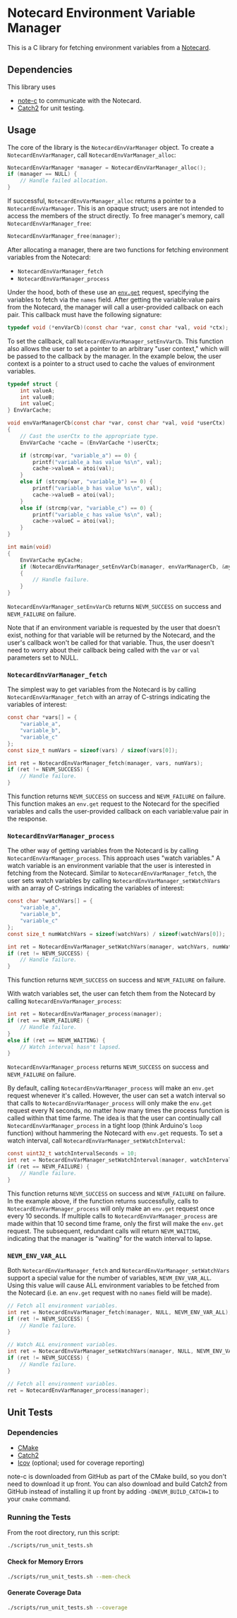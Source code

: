 # Notecard Environment Variable Manager

This is a C library for fetching environment variables from a [Notecard](https://blues.io/products/notecard/).

## Dependencies

This library uses

- [note-c](https://github.com/blues/note-c) to communicate with the Notecard.
- [Catch2](https://github.com/catchorg/Catch2) for unit testing.

## Usage

The core of the library is the `NotecardEnvVarManager` object. To create a `NotecardEnvVarManager`, call `NotecardEnvVarManager_alloc`:

```c
NotecardEnvVarManager *manager = NotecardEnvVarManager_alloc();
if (manager == NULL) {
    // Handle failed allocation.
}
```

If successful, `NotecardEnvVarManager_alloc` returns a pointer to a `NotecardEnvVarManager`. This is an opaque struct; users are not intended to access the members of the struct directly. To free manager's memory, call `NotecardEnvVarManager_free`:

```c
NotecardEnvVarManager_free(manager);
```

After allocating a manager, there are two functions for fetching environment variables from the Notecard:

- `NotecardEnvVarManager_fetch`
- `NotecardEnvVarManager_process`

Under the hood, both of these use an [`env.get`](https://dev.blues.io/reference/notecard-api/env-requests/#env-get) request, specifying the  variables to fetch via the `names` field. After getting the variable:value pairs from the Notecard, the manager will call a user-provided callback on each pair. This callback must have the following signature:

```c
typedef void (*envVarCb)(const char *var, const char *val, void *ctx);
```

To set the callback, call `NotecardEnvVarManager_setEnvVarCb`. This function also allows the user to set a pointer to an arbitrary "user context," which will be passed to the callback by the manager. In the example below, the user context is a pointer to a struct used to cache the values of environment variables.

```c
typedef struct {
    int valueA;
    int valueB;
    int valueC;
} EnvVarCache;

void envVarManagerCb(const char *var, const char *val, void *userCtx)
{
    // Cast the userCtx to the appropriate type.
    EnvVarCache *cache = (EnvVarCache *)userCtx;

    if (strcmp(var, "variable_a") == 0) {
        printf("variable_a has value %s\n", val);
        cache->valueA = atoi(val);
    }
    else if (strcmp(var, "variable_b") == 0) {
        printf("variable_b has value %s\n", val);
        cache->valueB = atoi(val);
    }
    else if (strcmp(var, "variable_c") == 0) {
        printf("variable_c has value %s\n", val);
        cache->valueC = atoi(val);
    }
}

int main(void)
{
    EnvVarCache myCache;
    if (NotecardEnvVarManager_setEnvVarCb(manager, envVarManagerCb, &myCache) != NEVM_SUCCESS)
    {
        // Handle failure.
    }
}
```

`NotecardEnvVarManager_setEnvVarCb` returns `NEVM_SUCCESS` on success and `NEVM_FAILURE` on failure.

Note that if an environment variable is requested by the user that doesn't exist, nothing for that variable will be returned by the Notecard, and the user's callback won't be called for that variable. Thus, the user doesn't need to worry about their callback being called with the `var` or `val` parameters set to NULL.

### `NotecardEnvVarManager_fetch`

The simplest way to get variables from the Notecard is by calling `NotecardEnvVarManager_fetch` with an array of C-strings indicating the variables of interest:

```c
const char *vars[] = {
    "variable_a",
    "variable_b",
    "variable_c"
};
const size_t numVars = sizeof(vars) / sizeof(vars[0]);

int ret = NotecardEnvVarManager_fetch(manager, vars, numVars);
if (ret != NEVM_SUCCESS) {
    // Handle failure.
}
```

This function returns `NEVM_SUCCESS` on success and `NEVM_FAILURE` on failure. This function makes an `env.get` request to the Notecard for the specified variables and calls the user-provided callback on each variable:value pair in the response.

### `NotecardEnvVarManager_process`

The other way of getting variables from the Notecard is by calling `NotecardEnvVarManager_process`. This approach uses "watch variables." A watch variable is an environment variable that the user is interested in fetching from the Notecard. Similar to `NotecardEnvVarManager_fetch`, the user sets watch variables by calling `NotecardEnvVarManager_setWatchVars` with an array of C-strings indicating the variables of interest:

```c
const char *watchVars[] = {
    "variable_a",
    "variable_b",
    "variable_c"
};
const size_t numWatchVars = sizeof(watchVars) / sizeof(watchVars[0]);

int ret = NotecardEnvVarManager_setWatchVars(manager, watchVars, numWatchVars);
if (ret != NEVM_SUCCESS) {
    // Handle failure.
}
```

This function returns `NEVM_SUCCESS` on success and `NEVM_FAILURE` on failure.

With watch variables set, the user can fetch them from the Notecard by calling `NotecardEnvVarManager_process`:

```c
int ret = NotecardEnvVarManager_process(manager);
if (ret == NEVM_FAILURE) {
    // Handle failure.
}
else if (ret == NEVM_WAITING) {
    // Watch interval hasn't lapsed.
}
```

`NotecardEnvVarManager_process` returns `NEVM_SUCCESS` on success and `NEVM_FAILURE` on failure.

By default, calling `NotecardEnvVarManager_process` will make an `env.get` request whenever it's called. However, the user can set a watch interval so that calls to `NotecardEnvVarManager_process` will only make the `env.get` request every N seconds, no matter how many times the process function is called within that time farme. The idea is that the user can continually call `NotecardEnvVarManager_process` in a tight loop (think Arduino's `loop` function) without hammering the Notecard with `env.get` requests. To set a watch interval, call `NotecardEnvVarManager_setWatchInterval`:

```c
const uint32_t watchIntervalSeconds = 10;
int ret = NotecardEnvVarManager_setWatchInterval(manager, watchIntervalSeconds);
if (ret == NEVM_FAILURE) {
    // Handle failure.
}
```

This function returns `NEVM_SUCCESS` on success and `NEVM_FAILURE` on failure. In the example above, if the function returns successfully, calls to `NotecardEnvVarManager_process` will only make an `env.get` request once every 10 seconds. If multiple calls to `NotecardEnvVarManager_process` are made within that 10 second time frame, only the first will make the `env.get` request. The subsequent, redundant calls will return `NEVM_WAITING`, indicating that the manager is "waiting" for the watch interval to lapse.

### `NEVM_ENV_VAR_ALL`

Both `NotecardEnvVarManager_fetch` and `NotecardEnvVarManager_setWatchVars` support a special value for the number of variables, `NEVM_ENV_VAR_ALL`. Using this value will cause ALL environment variables to be fetched from the Notecard (i.e. an `env.get` request with no `names` field will be made).

```c
// Fetch all environment variables.
int ret = NotecardEnvVarManager_fetch(manager, NULL, NEVM_ENV_VAR_ALL);
if (ret != NEVM_SUCCESS) {
    // Handle failure.
}
```

```c
// Watch ALL environment variables.
int ret = NotecardEnvVarManager_setWatchVars(manager, NULL, NEVM_ENV_VAR_ALL);
if (ret != NEVM_SUCCESS) {
    // Handle failure.
}

// Fetch all environment variables.
ret = NotecardEnvVarManager_process(manager);
```

## Unit Tests

### Dependencies

- [CMake](https://cmake.org/)
- [Catch2](https://github.com/catchorg/Catch2)
- [lcov](https://github.com/linux-test-project/lcov) (optional; used for coverage reporting)

note-c is downloaded from GitHub as part of the CMake build, so you don't need to download it up front. You can also download and build Catch2 from GitHub instead of installing it up front by adding `-DNEVM_BUILD_CATCH=1` to your `cmake` command.

### Running the Tests

From the root directory, run this script:

```bash
./scripts/run_unit_tests.sh
```

#### Check for Memory Errors

```bash
./scripts/run_unit_tests.sh --mem-check
```

#### Generate Coverage Data

```bash
./scripts/run_unit_tests.sh --coverage
```
